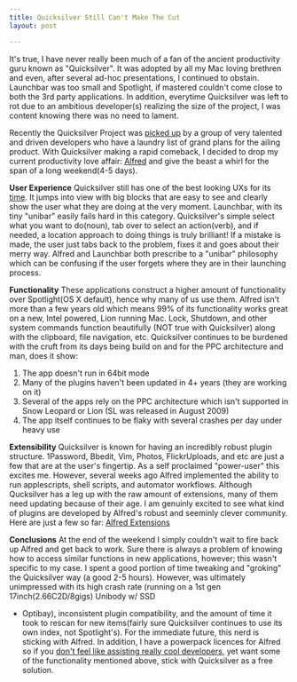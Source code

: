 ```yaml
---
title: Quicksilver Still Can't Make The Cut
layout: post

---
```


It's true, I have never really been much of a fan of the ancient productivity
guru known as "Quicksilver". It was adopted by all my Mac loving brethren and
even, after several ad-hoc presentations, I continued to obstain. Launchbar was
too small and Spotlight, if mastered couldn't come close to both the 3rd party
applications. In addition, everytime Quicksilver was left to rot due to an
ambitious developer(s) realizing the size of the project, I was content knowing
there was no need to lament.

Recently the Quicksilver Project was [picked up](http://www.qsapp.com) by a
group of very talented and driven developers who have a laundry list of grand
plans for the ailing product. With Quicksilver making a rapid comeback, I
decided to drop my current productivity love affair:
[Alfred](http://alfredapp.com) and give the beast a whirl for the span of a long
weekend(4-5 days).

**User Experience**  Quicksilver still has one of the best looking UXs for its
[time](https://en.wikipedia.org/wiki/Quicksilver_%28software%29). It jumps into
view with big blocks that are easy to see and clearly show the user what they
are doing at the very moment. Launchbar, with its tiny "unibar" easily fails
hard in this category. Quicksilver's simple select what you want to do(noun),
tab over to select an action(verb), and if needed, a location approach to doing
things is truly brilliant! If a mistake is made, the user just tabs back to the
problem, fixes it and goes about their merry way. Alfred and Launchbar both
prescribe to a "unibar" philosophy which can be confusing if the user forgets
where they are in their launching process.

**Functionality**  These applications construct a higher amount of
functionality over Spotlight(OS X default), hence why many of us use them.
Alfred isn't more than a few years old which means 99% of its functionality
works great on a new, Intel powered, Lion running Mac. Lock, Shutdown, and
other system commands function beautifully (NOT true with Quicksilver) along
with the clipboard, file navigation, etc. Quicksilver continues to be burdened
with the cruft from its days being build on and for the PPC architecture and
man, does it show:

1. The app doesn't run in 64bit mode
1. Many of the plugins haven't been updated in 4+ years (they are working on
	 it)
1. Several of the apps rely on the PPC architecture which isn't supported in
	 Snow Leopard or Lion (SL was released in August 2009)
1. The app itself continues to be flaky with several crashes per day under
	 heavy use

**Extensibility**  Quicksilver is known for having an incredibly robust plugin
structure.
1Password, Bbedit, Vim, Photos, FlickrUploads, and etc are just a few that are
at the user's fingertip. As a self proclaimed "power-user" this excites me.
However, several weeks ago Alfred implemented the ability to run applescripts,
shell scripts, and automator workflows. Although Qucksilver has a leg up with
the raw amount of extensions, many of them need updating because of their age.
I am genuinly excited to see what kind of plugins are developed by Alfred's
robust and seeminly clever community. Here are just a few so far: [Alfred
Extensions](http://blog.alfredapp.com/2011/08/02/alfred-extensions/)

**Conclusions**  At the end of the weekend I simply couldn't wait to fire back
up Alfred and get back to work. Sure there is always a problem of knowing how
to access similar functions in new applications, however; this wasn't specific
to my case. I spent a good portion of time tweaking and "groking" the
Quicksilver way (a good 2-5 hours). However, was ultimately unimpressed with
its high crash rate (running on a 1st gen 17inch(2.66C2D/8gigs) Unibody w/ SSD
+ Optibay), inconsistent plugin compatibility, and the amount of time it took
to rescan for new items(fairly sure Quicksilver continues to use its own index,
not Spotlight's). For the immediate future, this nerd is sticking with Alfred.
In addition, I have a powerpack licences for Alfred so if you [don't feel like
assisting really cool developers](#), yet want
some of the functionality mentioned above, stick with Quicksilver as a free
solution.
